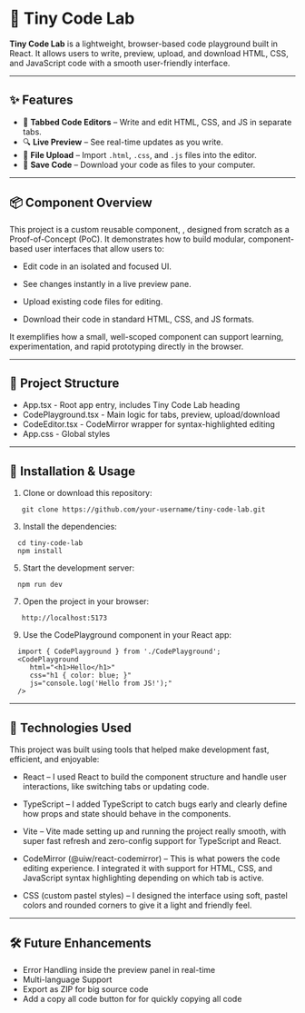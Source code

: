 # 🎨 Tiny Code Lab

**Tiny Code Lab** is a lightweight, browser-based code playground built in React. It allows users to write, preview, upload, and download HTML, CSS, and JavaScript code with a smooth user-friendly interface.

---

## ✨ Features

- 🧠 **Tabbed Code Editors** – Write and edit HTML, CSS, and JS in separate tabs.
- 🔍 **Live Preview** – See real-time updates as you write.
- 📁 **File Upload** – Import `.html`, `.css`, and `.js` files into the editor.
- 💾 **Save Code** – Download your code as files to your computer.

---

## 📦 Component Overview

This project is a custom reusable component, <CodePlayground />, designed from scratch as a Proof-of-Concept (PoC). It demonstrates how to build modular, component-based user interfaces that allow users to:

- Edit code in an isolated and focused UI.

- See changes instantly in a live preview pane.

- Upload existing code files for editing.

- Download their code in standard HTML, CSS, and JS formats.

It exemplifies how a small, well-scoped component can support learning, experimentation, and rapid prototyping directly in the browser.


---

## 📁 Project Structure

- App.tsx - Root app entry, includes Tiny Code Lab heading
- CodePlayground.tsx - Main logic for tabs, preview, upload/download
- CodeEditor.tsx - CodeMirror wrapper for syntax-highlighted editing
- App.css - Global styles

---

## 🚀 Installation & Usage

1. Clone or download this repository:
```
   git clone https://github.com/your-username/tiny-code-lab.git
```
3. Install the dependencies:
```
  cd tiny-code-lab
  npm install
```

5. Start the development server:
```
  npm run dev
```

7. Open the project in your browser:
```
   http://localhost:5173
```
   
9. Use the CodePlayground component in your React app:
```
  import { CodePlayground } from './CodePlayground';
  <CodePlayground
     html="<h1>Hello</h1>"
     css="h1 { color: blue; }"
     js="console.log('Hello from JS!');"
  />
```

---

## 🔧 Technologies Used
This project was built using tools that helped make development fast, efficient, and enjoyable:

- React – I used React to build the component structure and handle user interactions, like switching tabs or updating code.

- TypeScript – I added TypeScript to catch bugs early and clearly define how props and state should behave in the components.

- Vite – Vite made setting up and running the project really smooth, with super fast refresh and zero-config support for TypeScript and React.

- CodeMirror (@uiw/react-codemirror) – This is what powers the code editing experience. I integrated it with support for HTML, CSS, and JavaScript syntax highlighting depending on which tab is active.

- CSS (custom pastel styles) – I designed the interface using soft, pastel colors and rounded corners to give it a light and friendly feel.

---

## 🛠️ Future Enhancements

- Error Handling inside the preview panel in real-time
- Multi-language Support
- Export as ZIP for big source code
- Add a copy all code button for for quickly copying all code

